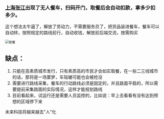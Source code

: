 ### [上海张江](https://www.soyacincau.com/2020/11/18/kfc-autonomous-5g-restaurant-on-wheels-china/)出现了无人餐车，扫码开门，取餐后会自动扣款，拿多少扣多少。

这个想法太牛逼了，解放了劳动力，不需要服务员了，把货品装进餐车，餐车可以自动转，按照规定的路线前行，自动收钱，解放前后端交流，按需购买

<img src="http://media.kitebear.cn/n/2020-11-27-023838.jpg" alt="取餐" style="zoom:75%;" />

## 缺点：

1. 只能在高素质城市发行，只有素质高的市民才会如实取餐，在一些二三线城市的话，那将是一场噩梦，车轱辘可能也会被抢没
2. 需要进行路线采集，餐车的行动路线必须是固定的，并且路面平稳的，所以需要提前采集路面的实际情况，这样才能规划路线
3. 目前看起来，试运行还是需要人员监控的，比如说：早上去看看有没有达到预想的区域停下来



未来科技将越来越去"人"化

